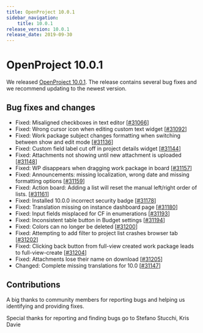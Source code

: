 ```yaml
---
title: OpenProject 10.0.1
sidebar_navigation:
    title: 10.0.1
release_version: 10.0.1
release_date: 2019-09-30
---
```


# OpenProject 10.0.1

We released [OpenProject 10.0.1](https://community.openproject.org/versions/1393).
The release contains several bug fixes and we recommend updating to the newest version.

## Bug fixes and changes

- Fixed: Misaligned checkboxes in text editor [[#31066](https://community.openproject.org/wp/31066)]
- Fixed: Wrong cursor icon when editing custom text widget [[#31092](https://community.openproject.org/wp/31092)]
- Fixed: Work package subject changes formatting when switching between show and edit mode [[#31136](https://community.openproject.org/wp/31136)]
- Fixed: Custom field label cut off in project details widget [[#31144](https://community.openproject.org/wp/31144)]
- Fixed: Attachments not showing until new attachment is uploaded [[#31148](https://community.openproject.org/wp/31148)]
- Fixed: WP disappears when dragging work package in board [[#31157](https://community.openproject.org/wp/31157)]
- Fixed: Announcements: missing localization, wrong date and missing formatting options [[#31159](https://community.openproject.org/wp/31159)]
- Fixed: Action board: Adding a list will reset the manual left/right order of lists. [[#31161](https://community.openproject.org/wp/31161)]
- Fixed: Installed 10.0.0 incorrect security badge [[#31178](https://community.openproject.org/wp/31178)]
- Fixed: Translation missing on instance dashboard page [[#31180](https://community.openproject.org/wp/31180)]
- Fixed: Input fields misplaced for CF in enumerations [[#31193](https://community.openproject.org/wp/31193)]
- Fixed: Inconsistent table button in Budget settings [[#31194](https://community.openproject.org/wp/31194)]
- Fixed: Colors can no longer be deleted [[#31200](https://community.openproject.org/wp/31200)]
- Fixed: Attempting to add filter to project list crashes browser tab [[#31202](https://community.openproject.org/wp/31202)]
- Fixed: Clicking back button from full-view created work package leads to full-view-create [[#31204](https://community.openproject.org/wp/31204)]
- Fixed: Attachments lose their name on download [[#31205](https://community.openproject.org/wp/31205)]
- Changed: Complete missing translations for 10.0 [[#31147](https://community.openproject.org/wp/31147)]

## Contributions

A big thanks to community members for reporting bugs and helping us identifying and providing fixes.

Special thanks for reporting and finding bugs go to
Stefano Stucchi, Kris Davie
